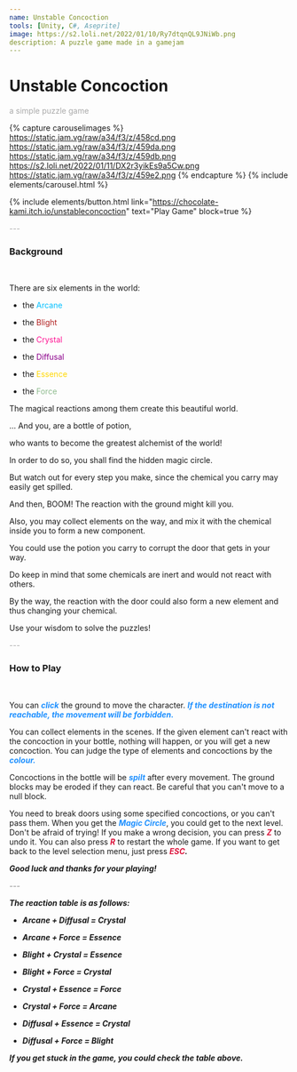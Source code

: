 ```yaml
---
name: Unstable Concoction
tools: [Unity, C#, Aseprite]
image: https://s2.loli.net/2022/01/10/Ry7dtqnQL9JNiWb.png
description: A puzzle game made in a gamejam
---
```


# Unstable Concoction

<p style="color:DarkGrey">
a simple puzzle game
</p>

{% capture carouselimages %}
https://static.jam.vg/raw/a34/f3/z/458cd.png
https://static.jam.vg/raw/a34/f3/z/459da.png
https://static.jam.vg/raw/a34/f3/z/459db.png
https://s2.loli.net/2022/01/11/DX2r3yikEs9a5Cw.png
https://static.jam.vg/raw/a34/f3/z/459e2.png
{% endcapture %}
{% include elements/carousel.html %}

{% include elements/button.html link="https://chocolate-kami.itch.io/unstableconcoction" text="Play Game" block=true %}

<p class="text-center" style="color:DarkGrey">
---
</p>

<h3 class="text-center"> 
Background
</h3>
<br>

There are six elements in the world:

+ the <font color=DeepSkyBlue>Arcane</font>

+ the <font color=FireBrick>Blight</font>

+ the <font color=DeepPink>Crystal</font>

+ the <font color=DarkMagenta>Diffusal</font>

+ the <font color=Gold>Essence</font>

+ the <font color=DarkSeaGreen>Force</font>

The magical reactions among them create this beautiful world.

... And you, are a bottle of potion,

who wants to become the greatest alchemist of the world!

In order to do so, you shall find the hidden magic circle.

But watch out for every step you make, since the chemical you carry may easily get spilled.

And then, BOOM! The reaction with the ground might kill you.

Also, you may collect elements on the way, and mix it with the chemical inside you to form a new component.

You could use the potion you carry to corrupt the door that gets in your way.

Do keep in mind that some chemicals are inert and would not react with others.

By the way, the reaction with the door could also form a new element and thus changing your chemical.

Use your wisdom to solve the puzzles!

<p class="text-center" style="color:DarkGrey">
---
</p>

<h3 class="text-center"> 
How to Play
</h3>
<br>
 
You can <font color=DodgerBlue><b><i>click</i></b></font> the ground to move the character. <font color=DodgerBlue><b><i>If the destination is not reachable, the movement will be forbidden.</i></b></font>

You can collect elements in the scenes. If the given element can't react with the concoction in your bottle, nothing will happen, or you will get a new concoction. You can judge the type of elements and concoctions by the <font color=DodgerBlue><b><i>colour.</i></b></font>

Concoctions in the bottle will be <font color=DodgerBlue><b><i>spilt</i></b></font> after every movement. The ground blocks may be eroded if they can react. Be careful that you can't move to a null block.

You need to break doors using some specified concoctions, or you can't pass them. When you get the <font color=DodgerBlue><b><i>Magic Circle</i></b></font>, you could get to the next level. Don't be afraid of trying! If you make a wrong decision, you can press <font color=Crimson><b><i>Z</i></b></font> to undo it. You can also press <font color=Crimson><b><i>R</i></b></font> to restart the whole game. If you want to get back to the level selection menu, just press <font color=Crimson><b><i>ESC</font>. 

Good luck and thanks for your playing!

<p class="text-center" style="color:DarkGrey">
---
</p>

The reaction table is as follows:

+ Arcane + Diffusal = Crystal

+ Arcane + Force = Essence

+ Blight + Crystal = Essence

+ Blight + Force = Crystal

+ Crystal + Essence = Force

+ Crystal + Force = Arcane

+ Diffusal + Essence = Crystal

+ Diffusal + Force = Blight

If you get stuck in the game, you could check the table above.
